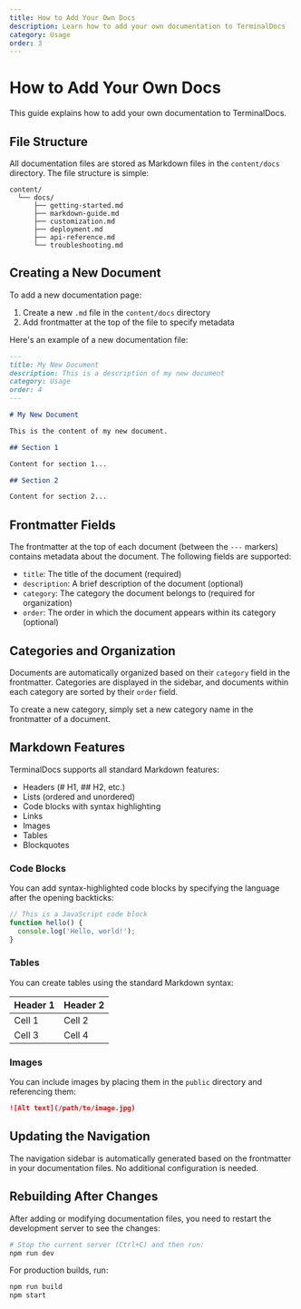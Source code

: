 ```yaml
---
title: How to Add Your Own Docs
description: Learn how to add your own documentation to TerminalDocs
category: Usage
order: 3
---
```


# How to Add Your Own Docs

This guide explains how to add your own documentation to TerminalDocs.

## File Structure

All documentation files are stored as Markdown files in the `content/docs` directory. The file structure is simple:

```
content/
  └── docs/
      ├── getting-started.md
      ├── markdown-guide.md
      ├── customization.md
      ├── deployment.md
      ├── api-reference.md
      └── troubleshooting.md
```

## Creating a New Document

To add a new documentation page:

1. Create a new `.md` file in the `content/docs` directory
2. Add frontmatter at the top of the file to specify metadata

Here's an example of a new documentation file:

```markdown
---
title: My New Document
description: This is a description of my new document
category: Usage
order: 4
---

# My New Document

This is the content of my new document.

## Section 1

Content for section 1...

## Section 2

Content for section 2...
```

## Frontmatter Fields

The frontmatter at the top of each document (between the `---` markers) contains metadata about the document. The following fields are supported:

- `title`: The title of the document (required)
- `description`: A brief description of the document (optional)
- `category`: The category the document belongs to (required for organization)
- `order`: The order in which the document appears within its category (optional)

## Categories and Organization

Documents are automatically organized based on their `category` field in the frontmatter. Categories are displayed in the sidebar, and documents within each category are sorted by their `order` field.

To create a new category, simply set a new category name in the frontmatter of a document.

## Markdown Features

TerminalDocs supports all standard Markdown features:

- Headers (# H1, ## H2, etc.)
- Lists (ordered and unordered)
- Code blocks with syntax highlighting
- Links
- Images
- Tables
- Blockquotes

### Code Blocks

You can add syntax-highlighted code blocks by specifying the language after the opening backticks:

```javascript
// This is a JavaScript code block
function hello() {
  console.log('Hello, world!');
}
```

### Tables

You can create tables using the standard Markdown syntax:

| Header 1 | Header 2 |
|----------|----------|
| Cell 1   | Cell 2   |
| Cell 3   | Cell 4   |

### Images

You can include images by placing them in the `public` directory and referencing them:

```markdown
![Alt text](/path/to/image.jpg)
```

## Updating the Navigation

The navigation sidebar is automatically generated based on the frontmatter in your documentation files. No additional configuration is needed.

## Rebuilding After Changes

After adding or modifying documentation files, you need to restart the development server to see the changes:

```bash
# Stop the current server (Ctrl+C) and then run:
npm run dev
```

For production builds, run:

```bash
npm run build
npm start
``` 